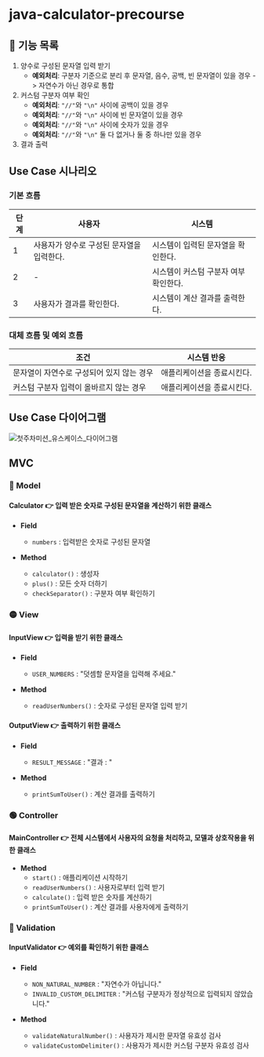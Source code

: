 # java-calculator-precourse

## 📝 기능 목록
1. 양수로 구성된 문자열 입력 받기
    - **예외처리**: 구분자 기준으로 분리 후 문자열, 음수, 공백, 빈 문자열이 있을 경우 -> 자연수가 아닌 경우로 통합
2. 커스텀 구분자 여부 확인
    - **예외처리**: `"//"`와 `"\n"` 사이에 공백이 있을 경우
    - **예외처리**: `"//"`와 `"\n"` 사이에 빈 문자열이 있을 경우
    - **예외처리**: `"//"`와 `"\n"` 사이에 숫자가 있을 경우
    - **예외처리**: `"//"`와 `"\n"` 둘 다 없거나 둘 중 하나만 있을 경우
3. 결과 출력

## Use Case 시나리오
### 기본 흐름

| **단계** | **사용자**                            | **시스템**                                    |
|---------|------------------------------------|--------------------------------------------------|
| 1       | 사용자가 양수로 구성된 문자열을 입력한다.     | 시스템이 입력된 문자열을 확인한다.                                             |
| 2       | -                                 | 시스템이 커스텀 구분자 여부 확인한다.                                               |
| 3       | 사용자가 결과를 확인한다.   | 시스템이 계산 결과를 출력한다.        |

### 대체 흐름 및 예외 흐름

| **조건**                   | **시스템 반응**                                       |
|--------------------------|-----------------------------------------------------|
| 문자열이 자연수로 구성되어 있지 않는 경우   | 애플리케이션을 종료시킨다.   |
| 커스텀 구분자 입력이 올바르지 않는 경우     | 애플리케이션을 종료시킨다.    |


## Use Case  다이어그램
![첫주차미션_유스케이스_다이어그램](https://github.com/user-attachments/assets/f0f818d0-6ee7-40fc-bb6d-8f81956f2dec)

## MVC
### 🔵 Model
#### Calculator 👉 **입력 받은 숫자로 구성된 문자열을 계산하기 위한 클래스**
- **Field**
  - `numbers` : 입력받은 숫자로 구성된 문자열

- **Method**
  - `calculator()` : 생성자
  - `plus()` : 모든 숫자 더하기
  - `checkSeparator()` : 구분자 여부 확인하기

### 🟡 View
#### InputView 👉 **입력을 받기 위한 클래스**
- **Field**
  - `USER_NUMBERS` : "덧셈할 문자열을 입력해 주세요."

- **Method**
  - `readUserNumbers()` : 숫자로 구성된 문자열 입력 받기
#### OutputView 👉 **출력하기 위한 클래스**
- **Field**
  - `RESULT_MESSAGE` : "결과 : "

- **Method**
  - `printSumToUser()` : 계산 결과를 출력하기

### 🟢 Controller
#### MainController 👉 **전체 시스템에서 사용자의 요청을 처리하고, 모델과 상호작용을 위한 클래스**
- **Method**
  - `start()` : 애플리케이션 시작하기
  - `readUserNumbers()` : 사용자로부터 입력 받기
  - `calculate()` : 입력 받은 숫자를 계산하기
  - `printSumToUser()` : 계산 결과를 사용자에게 출력하기

### 🔴 Validation
#### InputValidator 👉 **예외를 확인하기 위한 클래스**
- **Field**
  - `NON_NATURAL_NUMBER` : "자연수가 아닙니다."
  - `INVALID_CUSTOM_DELIMITER` : "커스텀 구분자가 정상적으로 입력되지 않았습니다."

- **Method**
  - `validateNaturalNumber()` : 사용자가 제시한 문자열 유효성 검사
  - `validateCustomDelimiter()` : 사용자가 제시한 커스텀 구분자 유효성 검사
